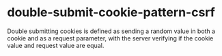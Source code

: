 # double-submit-cookie-pattern-csrf
Double submitting cookies is defined as sending a random value in both a cookie and as a request parameter, with the server verifying if the cookie value and request value are equal.

